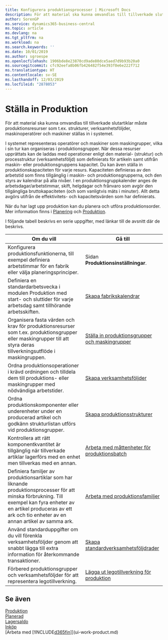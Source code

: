 ```yaml
---
title: Konfigurera produktionsprocesser | Microsoft Docs
description: För att material ska kunna omvandlas till tillverkade slutartiklar måste produktionsresurser som t.ex. strukturer, verksamhetsföljder, maskinoperatörer och maskiner ställas in i systemet.
author: SorenGP
ms.service: dynamics365-business-central
ms.topic: article
ms.devlang: na
ms.tgt_pltfrm: na
ms.workload: na
ms.search.keywords: ''
ms.date: 10/01/2019
ms.author: sgroespe
ms.openlocfilehash: 1906bde8e23870cd9ade80dce5aed7d9b93b20a0
ms.sourcegitcommit: cfc92eefa8b06fb426482f54e393f0e6e222f712
ms.translationtype: HT
ms.contentlocale: sv-SE
ms.lasthandoff: 12/03/2019
ms.locfileid: "2878053"
---
```

# <a name="setting-up-manufacturing"></a>Ställa in Produktion
För att material ska kunna omvandlas till tillverkade slutartiklar måste produktionsresurser som t.ex. strukturer, verksamhetsföljder, maskinoperatörer och maskiner ställas in i systemet.

I systemet representeras operatörer och maskiner som maskingrupper, vilka i sin tur kan organiseras i produktionsgrupper. När dessa resurser upprättats kan de laddas med operationer enligt den material- (struktur) och processtruktur (verksamhetsföljd) som definierats för artikeln samt utifrån maskin- eller produktionsgruppens kapacitet. Du kan även ställa in produktionskapaciteten för varje resurs. Kapaciteten definieras av den arbetstid som finns tillgänglig i maskin- och produktionsgrupperna, och den styrs av kalendrar på alla nivåer. I en produktionsgruppkalender anges de arbetsdagar/arbetstimmar, skift, helgdagar och frånvaro som avgör den tillgängliga bruttokapaciteten (och som vanligtvis mäts i minuter). Allt detta avgörs utifrån de effektivitets- och kapacitetsvärden som har definierats.  

När du har lagt upp produktion kan du planera och utföra produktionsorder. Mer information finns i [Planering](production-planning.md) och [Produktion](production-manage-manufacturing.md).  

 I följande tabell beskrivs en serie uppgifter, med länkar till de avsnitt där de beskrivs.   

|**Om du vill**|**Gå till**|  
|------------|-------------|  
|Konfigurera produktionsfunktionerna, till exempel definiera arbetstimmar för en fabrik eller välja planeringsprinciper.|Sidan **Produktionsinställningar**.|  
|Definiera en standardarbetsvecka i modulen Produktion med start- och sluttider för varje arbetsdag samt tillhörande arbetsskiften.|[Skapa fabrikskalendrar](production-how-to-create-work-center-calendars.md)|  
|Organisera fasta värden och krav för produktionsresurser som t.ex. produktionsgrupper eller maskingrupper till att styra deras tillverkningsutflöde i maskingruppen.|[Ställa in produktionsgrupper och maskingrupper](production-how-to-set-up-work-and-machine-centers.md)|
|Ordna produktionsoperationer i krävd ordningen och tilldela dem till produktions- eller maskingrupper med nödvändiga arbetstider.|[Skapa verksamhetsföljder](production-how-to-create-routings.md)|
|Ordna produktionskomponenter eller underenheter under en producerad artikel och godkänn strukturlistan utförs vid produktionsgrupper.|[Skapa produktionsstrukturer](production-how-to-create-production-boms.md)|
|Kontrollera att rätt komponentkvantitet är tillgänglig när tillverkade artiklar lagerförs med en enhet men tillverkas med en annan.|[Arbeta med måttenheter för produktionsbatch](production-how-to-use-the-manufacturing-batch-unit-of-measure.md)|  
|Definiera familjer av produktionsartiklar som har liknande produktionsprocesser för att minska förbrukning. Till exempel kan fyra enheter av en artikel produceras av ett ark och tio enheter av en annan artikel av samma ark.|[Arbeta med produktionsfamiljer](production-how-work-family.md)|
|Använd standarduppgifter om du vill förenkla verksamhetsföljder genom att snabbt lägga till extra information för återkommande transaktioner.|[Skapa standardverksamhetsföljdrader](production-how-set-up-standard-routing-lines.md)|  
|Förbered produktionsgrupper och verksamhetsföljder för att representera legotillverkning.|[Lägga ut legotillverkning för produktion](production-how-to-subcontract-manufacturing.md)|  

## <a name="see-also"></a>Se även
[Produktion](production-manage-manufacturing.md)    
[Planerad](production-planning.md)   
[Lagersaldo](inventory-manage-inventory.md)  
[Inköp](purchasing-manage-purchasing.md)  
[Arbeta med [!INCLUDE[d365fin](includes/d365fin_md.md)]](ui-work-product.md)
